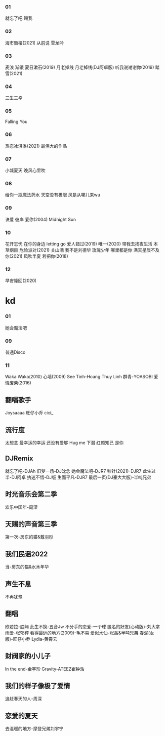 ### 01
就忘了吧
赐我
### 02
海市蜃楼(2021)
从前说
雪龙吟
### 03
麦浪
渐暖
夏日漱石(2019)
月老掉线
月老掉线(DJ阿卓版)
听我说谢谢你(2019)
踏雪(2021)
### 04
三生三幸
### 05
Falling You
### 06
热恋冰淇淋(2021)
最伟大的作品
### 07
小城夏天
晚风心里吹
### 08
给你一瓶魔法药水
天空没有极限
风是从哪儿来wu
### 09
诀爱
彼岸
爱你(2004)
Midnight Sun
### 10
花开忘忧
在你的身边
letting go
爱人错过(2019)
唯一(2020)
带我去找夜生活
本草纲目
危险派对(2021)
关山酒
我不是刘德华
玫瑰少年
哪里都是你
满天星辰不及你(2021)
风吹半夏
若把你(2018)
### 12
早安隆回(2020)
# kd
### 01
她会魔法吧
### 09
普通Disco
### 11
Waka Waka(2010)
心墙(2009)
See Tinh-Hoang Thuy Linh
群青-YOASOBI
爱情废柴(2016)
## 翻唱歌手
Joysaaaa
旺仔小乔
cici_
## 流行度
太想念
最幸运的幸运
还没有爱够
Hug me
下潜
红颜知己
是你
## DJRemix
就忘了吧-DJAh
旧梦一场-DJ沈念
她会魔法吧-DJR7
秒针(2021)-DJR7
此生过半-DJ阿卓
执迷不悟-DJ版
生而平凡-DJR7
最后一页(DJ豪大大版)-半吨兄弟
## 时光音乐会第二季
欢乐中国年-周深
## 天赐的声音第三季
第一次-房东的猫&戴羽彤
## 我们民谣2022
当-房东的猫&水木年华
## 声生不息
不再犹豫
## 翻唱
欧若拉-胜屿
此生不换-五音Jw
不分手的恋爱-一个球
匿名的好友(心动版)-刘大拿
雨爱-张郁梓
看得最远的地方(2009)-毛不易
爱似水仙-张茜&半吨兄弟
春泥(女版)-旺仔小乔
Lydia-黄霄云
## 财阀家的小儿子
In the end-金宇珍
Gravity-ATEEZ崔钟浩
## 我们的样子像极了爱情
追赶春天的人-周深
## 恋爱的夏天
去温暖的地方-摩登兄弟刘宇宁
